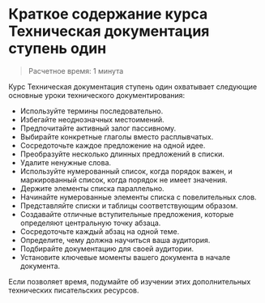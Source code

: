 <h1>Краткое содержание курса Техническая документация ступень один</h1>

> Расчетное время: 1 минута

Курс Техническая документация ступень один охватывает следующие основные уроки технического документирования:

- Используйте термины последовательно.
- Избегайте неоднозначных местоимений.
- Предпочитайте активный залог пассивному.
- Выбирайте конкретные глаголы вместо расплывчатых.
- Сосредоточьте каждое предложение на одной идее.
- Преобразуйте несколько длинных предложений в списки.
- Удалите ненужные слова.
- Используйте нумерованный список, когда порядок важен, и маркированный список, когда порядок не имеет значения.
- Держите элементы списка параллельно.
- Начинайте нумерованные элементы списка с повелительных слов.
- Представляйте списки и таблицы соответствующим образом.
- Создавайте отличные вступительные предложения, которые определяют центральную точку абзаца.
- Сосредоточьте каждый абзац на одной теме.
- Определите, чему должна научиться ваша аудитория.
- Подбирайте документацию для своей аудитории.
- Установите ключевые моменты вашего документа в начале документа.

Если позволяет время, подумайте об изучении этих дополнительных технических писательских ресурсов.
